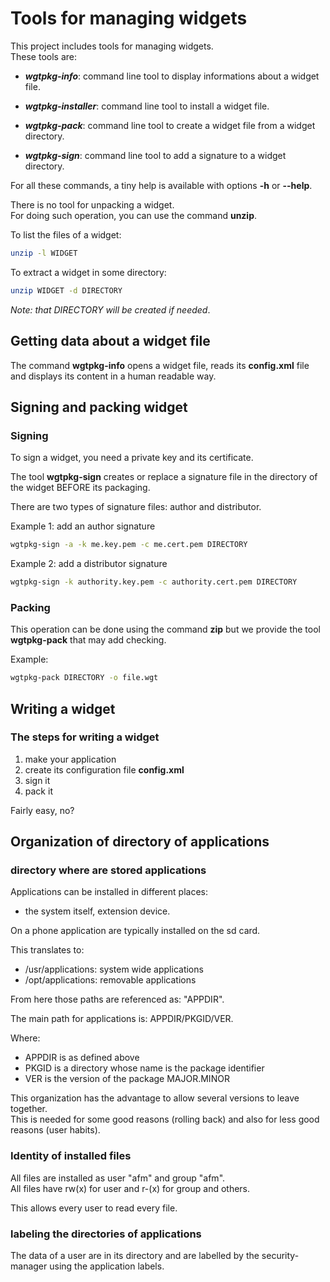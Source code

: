 # Tools for managing widgets

This project includes tools for managing widgets.  
These tools are:

- ***wgtpkg-info***: command line tool to display
  informations about a widget file.

- ***wgtpkg-installer***: command line tool to
  install a widget file.

- ***wgtpkg-pack***: command line tool to create
  a widget file from a widget directory.

- ***wgtpkg-sign***: command line tool to add a signature
  to a widget directory.

For all these commands, a tiny help is available with
options **-h** or **--help**.

There is no tool for unpacking a widget.  
For doing such operation, you can use the command **unzip**.

To list the files of a widget:

```bash
unzip -l WIDGET
```

To extract a widget in some directory:

```bash
unzip WIDGET -d DIRECTORY
```

*Note: that DIRECTORY will be created if needed*.

## Getting data about a widget file

The command **wgtpkg-info** opens a widget file, reads its **config.xml**
file and displays its content in a human readable way.

## Signing and packing widget

### Signing

To sign a widget, you need a private key and its certificate.

The tool **wgtpkg-sign** creates or replace a signature file in
the directory of the widget BEFORE its packaging.

There are two types of signature files: author and distributor.

Example 1: add an author signature

```bash
wgtpkg-sign -a -k me.key.pem -c me.cert.pem DIRECTORY
```

Example 2: add a distributor signature

```bash
wgtpkg-sign -k authority.key.pem -c authority.cert.pem DIRECTORY
```

### Packing

This operation can be done using the command **zip** but
we provide the tool **wgtpkg-pack** that may add checking.

Example:

```bash
wgtpkg-pack DIRECTORY -o file.wgt
```

## Writing a widget

### The steps for writing a widget

1. make your application
1. create its configuration file **config.xml**
1. sign it
1. pack it

Fairly easy, no?

## Organization of directory of applications

### directory where are stored applications

Applications can be installed in different places:

- the system itself, extension device.

On a phone application are typically installed on the sd card.

This translates to:

- /usr/applications: system wide applications
- /opt/applications: removable applications

From here those paths are referenced as: "APPDIR".

The main path for applications is: APPDIR/PKGID/VER.

Where:

- APPDIR is as defined above
- PKGID is a directory whose name is the package identifier
- VER is the version of the package MAJOR.MINOR

This organization has the advantage to allow several versions
to leave together.  
This is needed for some good reasons (rolling back) and also for less good reasons (user habits).

### Identity of installed files

All files are installed as user "afm" and group "afm".  
All files have rw(x) for user and r-(x) for group and others.

This allows every user to read every file.

### labeling the directories of applications

The data of a user are in its directory and are labelled by the security-manager using the application labels.

[widgets]:          http://www.w3.org/TR/widgets                                    "Packaged Web Apps"
[widgets-digsig]:   http://www.w3.org/TR/widgets-digsig                             "XML Digital Signatures for Widgets"
[app-manifest]:     http://www.w3.org/TR/appmanifest                                "Web App Manifest"
[meta-intel]:       https://github.com/01org/meta-intel-iot-security                "A collection of layers providing security technologies"
[widgets]:          http://www.w3.org/TR/widgets                                    "Packaged Web Apps"
[widgets-digsig]:   http://www.w3.org/TR/widgets-digsig                             "XML Digital Signatures for Widgets"
[libxml2]:          http://xmlsoft.org/html/index.html                              "libxml2"
[openssl]:          https://www.openssl.org                                         "OpenSSL"
[xmlsec]:           https://www.aleksey.com/xmlsec                                  "XMLSec"
[json-c]:           https://github.com/json-c/json-c                                "JSON-c"
[d-bus]:            http://www.freedesktop.org/wiki/Software/dbus                   "D-Bus"
[libzip]:           http://www.nih.at/libzip                                        "libzip"
[cmake]:            https://cmake.org                                               "CMake"
[security-manager]: https://wiki.tizen.org/wiki/Security/Tizen_3.X_Security_Manager "Security-Manager"
[app-manifest]:     http://www.w3.org/TR/appmanifest                                "Web App Manifest"
[tizen-security]:   https://wiki.tizen.org/wiki/Security                            "Tizen security home page"
[tizen-secu-3]:     https://wiki.tizen.org/wiki/Security/Tizen_3.X_Overview         "Tizen 3 security overview"
